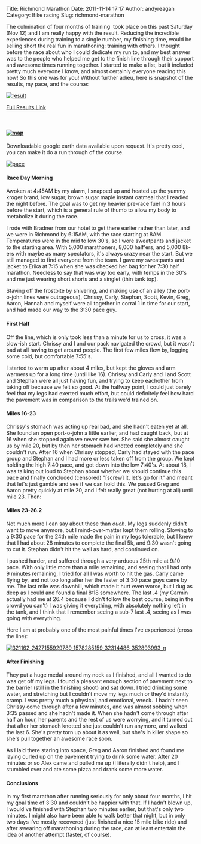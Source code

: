 Title: Richmond Marathon
Date: 2011-11-14 17:17
Author: andyreagan
Category: Bike racing
Slug: richmond-marathon

The culmination of four months of training  took place on this past
Saturday (Nov 12) and I am really happy with the result. Reducing the
incredible experiences during training to a single number, my finishing
time, would be selling short the real fun in marathoning: training with
others. I thought before the race about who I could dedicate my run to,
and my best answer was to the people who helped me get to the finish
line through their support and awesome times running together. I started
to make a list, but it included pretty much everyone I know, and almost
certainly everyone reading this now! So this one was for you! Without
further adieu, here is snapshot of the results, my pace, and the course:

[![](http://andyreagan.com/wp-content/uploads/2011/11/result.png "result")](http://andyreagan.com/wp-content/uploads/2011/11/result.png)

[Full Results Link](http://www.raceit.com/results/?event=2665)

 

#### [![](http://andyreagan.com/wp-content/uploads/2011/11/map.png "map")](http://andyreagan.com/wp-content/uploads/2011/11/map.png)

Downloadable google earth data available upon request. It's pretty cool,
you can make it do a run through of the course.

[![](http://andyreagan.com/wp-content/uploads/2011/11/pace.png "pace")](http://andyreagan.com/wp-content/uploads/2011/11/pace.png)

#### Race Day Morning

Awoken at 4:45AM by my alarm, I snapped up and heated up the yummy
kroger brand, low sugar, brown sugar maple instant oatmeal that I
readied the night before. The goal was to get my heavier pre-race fuel
in 3 hours before the start, which is a general rule of thumb to allow
my body to metabolize it during the race.

I rode with Bradner from our hotel to get there earlier rather than
later, and we were in Richmond by 6:15AM, with the race starting at 8AM.
Temperatures were in the mid to low 30's, so I wore sweatpants and
jacket to the starting area. With 5,000 marathoners, 8,000 half'ers, and
5,000 8k-ers with maybe as many spectators, it's always crazy near the
start. But we still managed to find everyone from the team. I gave my
sweatpants and jacket to Erika at 7:15 when she was checked her bag for
her 7:30 half marathon. Needless to say that was way too early, with
temps in the 30's and me just wearing short shorts and a singlet (thin
tank top).

Staving off the frostbite by shivering, and making use of an alley (the
port-o-john lines were outrageous), Chrissy, Carly, Stephan, Scott,
Kevin, Greg, Aaron, Hannah and myself were all together in corral 1 in
time for our start, and had made our way to the 3:30 pace guy.

#### First Half

Off the line, which is only took less than a minute for us to cross, it
was a slow-ish start. Chrissy and I and our pack navigated the crowd,
but it wasn't bad at all having to get around people. The first few
miles flew by, logging some cold, but comfortable 7:55's.

I started to warm up after about 4 miles, but kept the gloves and arm
warmers up for a long time (until like 16). Chrissy and Carly and I and
Scott and Stephan were all just having fun, and trying to keep eachother
from taking off because we felt so good. At the halfway point, I could
just barely feel that my legs had exerted much effort, but could
definitely feel how hard the pavement was in comparison to the trails
we'd trained on.

#### Miles 16-23

Chrissy's stomach was acting up real bad, and she hadn't eaten yet at
all. She found an open port-o-john a little earlier, and had caught
back, but at 16 when she stopped again we never saw her. She said she
almost caught us by mile 20, but by then her stomach had knotted
completely and she couldn't run. After 16 when Chrissy stopped, Carly
had stayed with the pace group and Stephan and I had more or less taken
off from the group. We kept holding the high 7:40 pace, and got down
into the low 7:40's. At about 18, I was talking out loud to Stephan
about whether we should continue this pace and finally concluded
(censored) "[screw] it, let's go for it" and meant that let's just
gamble and see if we can hold this. We passed Greg and Aaron pretty
quickly at mile 20, and I felt really great (not hurting at all) until
mile 23. Then:

#### Miles 23-26.2

Not much more I can say about these than *ouch*. My legs suddenly didn't
want to move anymore, but I mind-over-matter kept them rolling. Slowing
to a 9:30 pace for the 24th mile made the pain in my legs tolerable, but
I knew that I had about 28 minutes to complete the final 5k, and 9:30
wasn't going to cut it. Stephan didn't hit the wall as hard, and
continued on.

I pushed harder, and suffered through a very arduous 25th mile at 9:10
pace. With only little more than a mile remaining, and seeing that I had
only 9 minutes remaining, I tried for all I was worth to hit the gas.
Carly came flying by, and not too long after her the faster of 3:30 pace
guys came by me. The last mile was downhill, which made it hurt even
worse, but I dug as deep as I could and found a final 8:18 somewhere.
The last .4 (my Garmin actually had me at 26.4 because I didn't follow
the best course, being in the crowd you can't) I was giving it
everything, with absolutely nothing left in the tank, and I think that I
remember seeing a sub-7 last .4, seeing as I was going with everything.

Here I am at probably one of the most painful times I've experienced
(cross the line):

[![](http://andyreagan.com/wp-content/uploads/2011/11/321162_2427155929789_1578285159_32314486_352893993_n.jpg "321162_2427155929789_1578285159_32314486_352893993_n")](http://andyreagan.com/wp-content/uploads/2011/11/321162_2427155929789_1578285159_32314486_352893993_n.jpg)

#### After Finishing

They put a huge medal around my neck as I finished, and all I wanted to
do was get off my legs. I found a pleasant enough section of pavement
next to the barrier (still in the finishing shoot) and sat down. I tried
drinking some water, and stretching but I couldn't move my legs much or
they'd instantly cramp. I was pretty much a physical, and emotional,
wreck.  I hadn't seen Chrissy come through after a few minutes, and was
almost sobbing when 3:35 passed and she hadn't made it. When she hadn't
come through after half an hour, her parents and the rest of us were
worrying, and it turned out that after her stomach knotted she just
couldn't run anymore, and walked the last 6. She's pretty torn up about
it as well, but she's in killer shape so she's pull together an awesome
race soon.

As I laid there staring into space, Greg and Aaron finished and found me
laying curled up on the pavement trying to drink some water. After 20
minutes or so Alex came and pulled me up (I literally didn't help), and
I stumbled over and ate some pizza and drank some more water.

#### Conclusions

In my first marathon after running seriously for only about four months,
I hit my goal time of 3:30 and couldn't be happier with that. If I
hadn't blown up, I would've finished with Stephan two minutes earlier,
but that's only two minutes. I might also have been able to walk better
that night, but in only two days I've mostly recovered (just finished a
nice 15 mile bike ride) and after swearing off marathoning during the
race, can at least entertain the idea of another attempt (faster, of
course).
